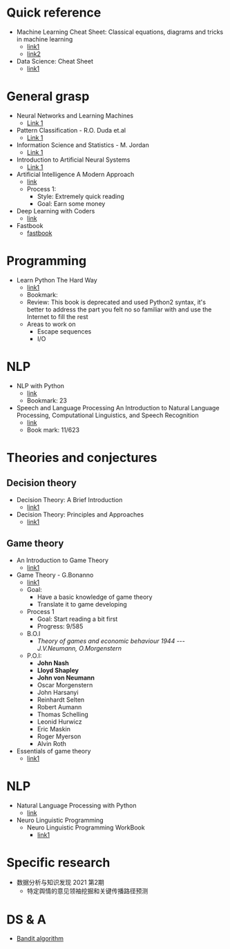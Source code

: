 # Quick reference
- Machine Learning Cheat Sheet: Classical equations, diagrams and tricks in machine learning
  - [link1](https://media-exp1.licdn.com/dms/document/C4E1FAQF49EZJeYystA/feedshare-document-pdf-analyzed/0/1618381867518?e=1618480800&v=beta&t=W5qTopVeR5DxQ0J_8P4Zcgnc4y2vRb-GFpaftZwTaq0)
  - [link2](https://github.com/soulmachine/machine-learning-cheat-sheet)
- Data Science: Cheat Sheet
  - [link1](https://media-exp1.licdn.com/dms/document/C4E1FAQEc48I5NLjr9g/feedshare-document-pdf-analyzed/0/1618562112923?e=1618797600&v=beta&t=zRdUBrkkOhxVAkp3omm-ErM-jJqQNlDnT6_lAP3HZAk)
# General grasp
- Neural Networks and Learning Machines
  - [Link 1](https://cours.etsmtl.ca/sys843/REFS/Books/ebook_Haykin09.pdf)
- Pattern Classification - R.O. Duda et.al
  - [Link 1](https://cours.etsmtl.ca/sys843/REFS/Books/Duda_Pattern_classification.pdf)
- Information Science and Statistics - M. Jordan
  - [Link 1](https://cours.etsmtl.ca/sys843/REFS/Books/Bishop%20-%20Pattern%20Recognition%20and%20Machine%20Learning.pdf)
- Introduction to Artificial Neural Systems
  - [Link 1](https://cours.etsmtl.ca/sys843/REFS/Books/ebook_Zurada92.pdf)
- Artificial Intelligence A Modern Approach
  - [link](https://web.archive.org/web/20140505045226/http://stpk.cs.rtu.lv/sites/all/files/stpk/materiali/MI/Artificial%20Intelligence%20A%20Modern%20Approach.pdf)
  - Process 1:
    - Style: Extremely quick reading
    - Goal: Earn some money
- Deep Learning with Coders
  - [link](https://cloudmega.ga/?books5&k=B08C2KM7NR&b=books&d=21-06-24&l=VisitedAll&fsig=9fb36e9&dm=ZHBzLmFhcy5vcmc=)
- Fastbook
  - [fastbook](https://github.com/fastai/fastbook)

# Programming
- Learn Python The Hard Way
  - [link1](https://drive.google.com/file/d/1VZm6qXP4KBwQD0wbkjfhduAWBvXBXu0v/view?usp=sharing)
  - Bookmark:
  - Review: This book is deprecated and used Python2 syntax, it's better to address the part you felt no so familiar with and use the Internet to fill the rest
  - Areas to work on
    - Escape sequences
    - I/O
# NLP
- NLP with Python
  - [link](http://www.datascienceassn.org/sites/default/files/Natural%20Language%20Processing%20with%20Python.pdf)
  - Bookmark: 23
- Speech and Language Processing An Introduction to Natural Language Processing, Computational Linguistics, and Speech Recognition
  - [link](http://web.stanford.edu/~jurafsky/slp3/ed3book.pdf)
  - Book mark: 11/623

# Theories and conjectures
## Decision theory
- Decision Theory: A Brief Introduction
  - [link1](https://people.kth.se/~soh/decisiontheory.pdf)
- Decision Theory: Principles and Approaches
  - [link1](https://www.webdepot.umontreal.ca/Usagers/perronf/MonDepotPublic/stt2100/Decision_theory.pdf)

## Game theory
- An Introduction to Game Theory
  - [link1](http://home.ku.edu.tr/~lkockesen/teaching/econ333/lectnotes/uggame.pdf)
- Game Theory - G.Bonanno
  - [link1](https://arxiv.org/ftp/arxiv/papers/1512/1512.06808.pdf)
  - Goal:
    - Have a basic knowledge of game theory
    - Translate it to game developing
  - Process 1
    - Goal: Start reading a bit first
    - Progress: 9/585
  - B.O.I 
    - *Theory of games and economic behaviour 1944 --- J.V.Neumann, O.Morgenstern*
  - P.O.I:
    - **John Nash**
    - **Lloyd Shapley**
    - **John von Neumann**
    - Oscar Morgenstern
    - John Harsanyi
    - Reinhardt Selten
    - Robert Aumann
    - Thomas Schelling
    - Leonid Hurwicz
    - Eric Maskin
    - Roger Myerson
    - Alvin Roth
- Essentials of game theory
  - [link1](http://physics.ujep.cz/~jskvor/KVM/TeorieHer/shoham.pdf)


# NLP
- Natural Language Processing with Python
  - [link](http://www.datascienceassn.org/sites/default/files/Natural%20Language%20Processing%20with%20Python.pdf)
- Neuro Linguistic Programming
  - Neuro Linguistic Programming WorkBook
    - [link1](https://doc.lagout.org/science/0_Computer%20Science/3_Theory/Neural%20Networks/Neuro%20Linguistic%20Programming%20WorkBook.pdf)
# Specific research
- 数据分析与知识发现 2021 第2期
  - 特定舆情的意见领袖挖掘和关键传播路径预测

# DS & A
- [Bandit algorithm](https://ece.iisc.ac.in/~aditya/E1245_Online_Prediction_Learning_F2018/lattimore-szepesvari18bandit-algorithms.pdf)
